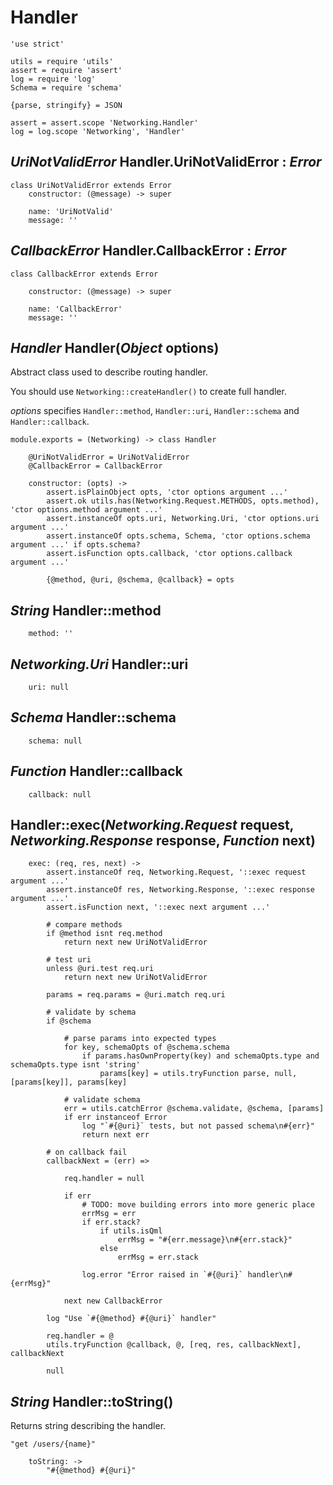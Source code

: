 Handler
=======

	'use strict'

	utils = require 'utils'
	assert = require 'assert'
	log = require 'log'
	Schema = require 'schema'

	{parse, stringify} = JSON

	assert = assert.scope 'Networking.Handler'
	log = log.scope 'Networking', 'Handler'

*UriNotValidError* Handler.UriNotValidError : *Error*
-----------------------------------------------------

	class UriNotValidError extends Error
		constructor: (@message) -> super

		name: 'UriNotValid'
		message: ''

*CallbackError* Handler.CallbackError : *Error*
-----------------------------------------------

	class CallbackError extends Error

		constructor: (@message) -> super

		name: 'CallbackError'
		message: ''

*Handler* Handler(*Object* options)
-----------------------------------

Abstract class used to describe routing handler.

You should use `Networking::createHandler()` to create full handler.

*options* specifies `Handler::method`, `Handler::uri`,
`Handler::schema` and `Handler::callback`.

	module.exports = (Networking) -> class Handler

		@UriNotValidError = UriNotValidError
		@CallbackError = CallbackError

		constructor: (opts) ->
			assert.isPlainObject opts, 'ctor options argument ...'
			assert.ok utils.has(Networking.Request.METHODS, opts.method), 'ctor options.method argument ...'
			assert.instanceOf opts.uri, Networking.Uri, 'ctor options.uri argument ...'
			assert.instanceOf opts.schema, Schema, 'ctor options.schema argument ...' if opts.schema?
			assert.isFunction opts.callback, 'ctor options.callback argument ...'

			{@method, @uri, @schema, @callback} = opts

*String* Handler::method
------------------------

		method: ''

*Networking.Uri* Handler::uri
-----------------------------

		uri: null

*Schema* Handler::schema
------------------------

		schema: null

*Function* Handler::callback
----------------------------

		callback: null

Handler::exec(*Networking.Request* request, *Networking.Response* response, *Function* next)
--------------------------------------------------------------------------------------------

		exec: (req, res, next) ->
			assert.instanceOf req, Networking.Request, '::exec request argument ...'
			assert.instanceOf res, Networking.Response, '::exec response argument ...'
			assert.isFunction next, '::exec next argument ...'

			# compare methods
			if @method isnt req.method
				return next new UriNotValidError

			# test uri
			unless @uri.test req.uri
				return next new UriNotValidError

			params = req.params = @uri.match req.uri

			# validate by schema
			if @schema

				# parse params into expected types
				for key, schemaOpts of @schema.schema
					if params.hasOwnProperty(key) and schemaOpts.type and schemaOpts.type isnt 'string'
						params[key] = utils.tryFunction parse, null, [params[key]], params[key]

				# validate schema
				err = utils.catchError @schema.validate, @schema, [params]
				if err instanceof Error
					log "`#{@uri}` tests, but not passed schema\n#{err}"
					return next err

			# on callback fail
			callbackNext = (err) =>

				req.handler = null

				if err
					# TODO: move building errors into more generic place
					errMsg = err
					if err.stack?
						if utils.isQml
							errMsg = "#{err.message}\n#{err.stack}"
						else
							errMsg = err.stack

					log.error "Error raised in `#{@uri}` handler\n#{errMsg}"

				next new CallbackError

			log "Use `#{@method} #{@uri}` handler"

			req.handler = @
			utils.tryFunction @callback, @, [req, res, callbackNext], callbackNext

			null

*String* Handler::toString()
----------------------------

Returns string describing the handler.

```
"get /users/{name}"
```

		toString: ->
			"#{@method} #{@uri}"
